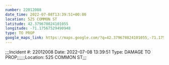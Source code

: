 ```yaml
---
number: 22012008
date_time: 2022-07-08T13:39:51+00:00
location: 525 COMMON ST
latitude: 42.379670824101055
longitude: -71.17567529490948
type: TO PROP
google_maps_link: https://maps.google.com/?q=42.379670824101055,-71.17567529490948
---
```


;;;Incident #: 22012008  Date: 2022-07-08 13:39:51   Type: DAMAGE TO PROP;;;;;;Location: 525 COMMON ST;;;
